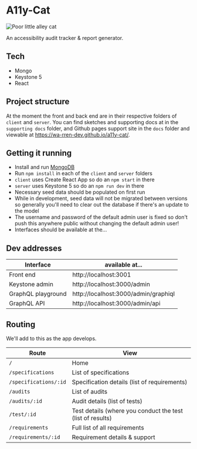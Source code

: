 # A11y-Cat

![Poor little alley cat](https://wa-rren-dev.github.io/a11y-cat/cat.jpg)

An accessibility audit tracker & report generator.

## Tech

- Mongo
- Keystone 5
- React

## Project structure

At the moment the front and back end are in their respective folders of `client` and `server`. You can find sketches and supporting docs at in the `supporting docs` folder, and Github pages support site in the `docs` folder and viewable at https://wa-rren-dev.github.io/a11y-cat/.

## Getting it running

- Install and run [MongoDB](https://docs.mongodb.com/manual/administration/install-community/)
- Run `npm install` in each of the `client` and `server` folders
- `client` uses Create React App so do an `npm start` in there
- `server` uses Keystone 5 so do an `npm run dev` in there
- Necessary seed data should be populated on first run
- While in development, seed data will not be migrated between versions so generally you'll need to clear out the database if there's an update to the model
- The username and password of the default admin user is fixed so don't push this anywhere public without changing the default admin user!
- Interfaces should be available at the...

## Dev addresses

| Interface          | available at...                      |
| ------------------ | ------------------------------------ |
| Front end          | http://localhost:3001                |
| Keystone admin     | http://localhost:3000/admin          |
| GraphQL playground | http://localhost:3000/admin/graphiql |
| GraphQL API        | http://localhost:3000/admin/api      |

## Routing

We'll add to this as the app develops.

| Route                 | View                                                       |
| --------------------- | ---------------------------------------------------------- |
| `/`                   | Home                                                       |
| `/specifications`     | List of specifications                                     |
| `/specifications/:id` | Specification details (list of requirements)               |
| `/audits`             | List of audits                                             |
| `/audits/:id`         | Audit details (list of tests)                              |
| `/test/:id`           | Test details (where you conduct the test (list of results) |
| `/requirements`       | Full list of all requirements |
| `/requirements/:id`   | Requirement details & support |
